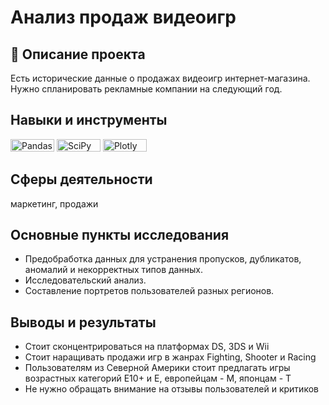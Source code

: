 # Анализ продаж видеоигр
## 📝 Описание проекта
Есть исторические данные о продажах видеоигр интернет-магазина. Нужно спланировать рекламные компании на следующий год.
## Навыки и инструменты
<img src="https://img.shields.io/badge/Pandas-black?style=flat-square&amp;logo=pandas&amp;logoColor=orange" title="Pandas" alt="Pandas" width="70" height="20"/> <img src="https://img.shields.io/badge/SciPy-black?style=flat-square" title="SciPy" alt="SciPy" width="70" height="20"/> <img src="https://img.shields.io/badge/Plotly-black?style=flat-square&amp;logo=plotly&amp;logoColor=orange" title="Plotly" alt="Plotly" width="70" height="20"/>
## Сферы деятельности
маркетинг, продажи
## Основные пункты исследования
* Предобработка данных для устранения пропусков, дубликатов, аномалий и некорректных типов данных.
* Исследовательский анализ.
* Составление портретов пользователей разных регионов.
## Выводы и результаты
* Стоит сконцентрироваться на платформах DS, 3DS и Wii
* Стоит наращивать продажи игр в жанрах Fighting, Shooter и Racing
* Пользователям из Северной Америки стоит предлагать игры возрастных категорий E10+ и E, европейцам - M, японцам - T
* Не нужно обращать внимание на отзывы пользователей и критиков
